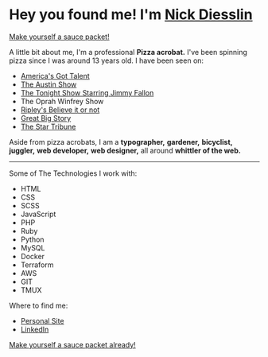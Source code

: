 # Hey you found me! I'm __[Nick Diesslin](https://drive.google.com/file/d/1HDhilutsT944DdP8yeg82l2QHDppOJtW/view?usp=sharing)__

[Make yourself a sauce packet!](https://saucey-messages.web.app)

A little bit about me, I'm a professional __Pizza acrobat.__ I've been spinning pizza since I was around 13 years old. I have been seen on:
- [America's Got Talent](https://drive.google.com/file/d/1HDhilutsT944DdP8yeg82l2QHDppOJtW/view?usp=sharing)
- [The Austin Show](https://youtu.be/qfZK5BrpjxI?t=5876)
- [The Tonight Show Starring Jimmy Fallon](https://drive.google.com/file/d/1Qz5-TDqzwdmIT2LibKlRd6UySrzxj2Nn/view?usp=sharing)
- The Oprah Winfrey Show
- [Ripley's Believe it or not](https://www.ripleys.com/weird-news/pizza-acrobats/)
- [Great Big Story](https://www.youtube.com/watch?v=ODOoYGTVvHc)
- [The Star Tribune](https://www.startribune.com/minnesota-s-got-talent-meet-all-the-contestants/572041811/#/rounds/1/gallery/243944181)

Aside from pizza acrobats, I am a __typographer,__ __gardener,__ __bicyclist,__ __juggler,__ __web developer,__ __web designer,__ all around __whittler of the web.__

---

Some of The Technologies I work with:
- HTML
- CSS
- SCSS
- JavaScript
- PHP
- Ruby
- Python
- MySQL
- Docker
- Terraform
- AWS
- GIT
- TMUX

Where to find me:
- [Personal Site](https://ndiesslin.com)
- [LinkedIn](https://www.linkedin.com/in/nicholasdiesslin/)


[Make yourself a sauce packet already!](https://saucey-messages.web.app)

